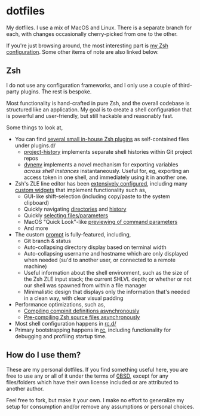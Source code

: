 # dotfiles

My dotfiles. I use a mix of MacOS and Linux. There is a separate branch for each, with changes occasionally cherry-picked from one to the other.

If you're just browsing around, the most interesting part is [my Zsh configuration](zsh). Some other items of note are also linked below.

## Zsh

I do not use any configuration frameworks, and I only use a couple of third-party plugins. The rest is bespoke.

Most functionality is hand-crafted in pure Zsh, and the overall codebase is structured like an application. My goal is to create a shell configuration that is powerful and user-friendly, but still hackable and reasonably fast.

Some things to look at,

- You can find [several small in-house Zsh plugins](zsh/plugins.d) as self-contained files under plugins.d/
  - [project-history](zsh/plugins.d/project-history) implements separate shell histories within Git project repos
  - [dynenv](zsh/plugins.d/dynenv) implements a novel mechanism for exporting variables _across shell instances_ instantaneously. Useful for, eg, exporting an access token in one shell, and immediately using it in another one.
- Zsh's ZLE line editor has been [extensively configured](zsh/rc.d/zle), including many [custom widgets](zsh/widgets) that implement functionality such as,
  - GUI-like shift-selection (including copy/paste to the system clipboard)
  - Quickly navigating [directories](zsh/widgets/navigate-gitroot-or-home) and [history](zsh/widgets/fzf-history)
  - Quickly [selecting files/parameters](zsh/widgets/fzf-select-files)
  - MacOS "Quick Look"-like [previewing of command parameters](zsh/widgets/open-path-or-pwd)
  - And more
- The custom [prompt](zsh/rc.d/prompt) is fully-featured, including,
  - Git branch & status
  - Auto-collapsing directory display based on terminal width
  - Auto-collapsing username and hostname which are only displayed when needed (su'd to another user, or connected to a remote machine)
  - Useful information about the shell environment, such as the size of the Zsh ZLE input stack; the current SHLVL depth; or whether or not our shell was spawned from within a file manager
  - Minimalistic design that displays only the information that's needed in a clean way, with clear visual padding
- Performance optimizations, such as,
  - [Compiling compinit definitions asynchronously](zsh/pre.d/10-compinit-async)
  - [Pre-compiling Zsh source files asynchronously](zsh/pre.d/99-zcompile)
- Most shell configuration happens in [rc.d/](zsh/rc.d)
- Primary bootstrapping happens in [rc](zsh/rc), including functionality for debugging and profiling startup time.

## How do I use them?

These are my personal dotfiles. If you find something useful here, you are free to use any or all of it under the terms of [0BSD](https://opensource.org/licenses/0BSD), except for any files/folders which have their own license included or are attributed to another author.

Feel free to fork, but make it your own. I make no effort to generalize my setup for consumption and/or remove any assumptions or personal choices.
